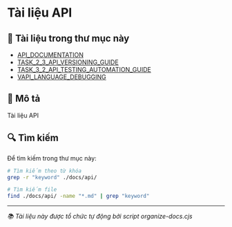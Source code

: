 # Tài liệu API

## 📁 Tài liệu trong thư mục này

- [API_DOCUMENTATION](./API_DOCUMENTATION.md)
- [TASK_2_3_API_VERSIONING_GUIDE](./TASK_2_3_API_VERSIONING_GUIDE.md)
- [TASK_3_2_API_TESTING_AUTOMATION_GUIDE](./TASK_3_2_API_TESTING_AUTOMATION_GUIDE.md)
- [VAPI_LANGUAGE_DEBUGGING](./VAPI_LANGUAGE_DEBUGGING.md)

## 📝 Mô tả

Tài liệu API

## 🔍 Tìm kiếm

Để tìm kiếm trong thư mục này:

```bash
# Tìm kiếm theo từ khóa
grep -r "keyword" ./docs/api/

# Tìm kiếm file
find ./docs/api/ -name "*.md" | grep "keyword"
```

---

_📚 Tài liệu này được tổ chức tự động bởi script organize-docs.cjs_
